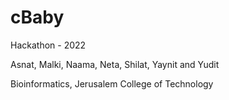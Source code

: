 # cBaby

Hackathon - 2022

Asnat, Malki, Naama, Neta, Shilat, Yaynit and Yudit

Bioinformatics, Jerusalem College of Technology
